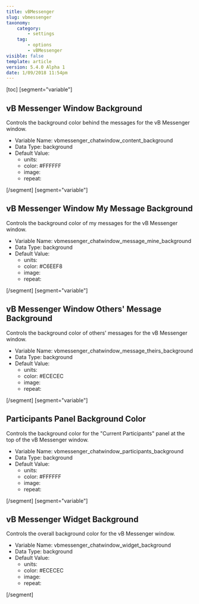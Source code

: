 ```yaml
---
title: vBMessenger
slug: vbmessenger
taxonomy:
    category:
        - settings
    tag:
        - options
        - vBMessenger
visible: false
template: article
version: 5.4.0 Alpha 1
date: 1/09/2018 11:54pm
---
```


[toc]
[segment="variable"]

## vB Messenger Window Background
Controls the background color behind the messages for the vB Messenger window.



- Variable Name: vbmessenger_chatwindow_content_background
- Data Type: background
- Default Value: 
	- units: 
	- color: #FFFFFF
	- image: 
	- repeat: 


[/segment]
[segment="variable"]

## vB Messenger Window My Message Background
Controls the background color of my messages for the vB Messenger window.



- Variable Name: vbmessenger_chatwindow_message_mine_background
- Data Type: background
- Default Value: 
	- units: 
	- color: #C6EEF8
	- image: 
	- repeat: 


[/segment]
[segment="variable"]

## vB Messenger Window Others' Message Background
Controls the background color of others' messages for the vB Messenger window.



- Variable Name: vbmessenger_chatwindow_message_theirs_background
- Data Type: background
- Default Value: 
	- units: 
	- color: #ECECEC
	- image: 
	- repeat: 


[/segment]
[segment="variable"]

## Participants Panel Background Color
Controls the background color for the &quot;Current Participants&quot; panel at the top of the vB Messenger window.



- Variable Name: vbmessenger_chatwindow_participants_background
- Data Type: background
- Default Value: 
	- units: 
	- color: #FFFFFF
	- image: 
	- repeat: 


[/segment]
[segment="variable"]

## vB Messenger Widget Background
Controls the overall background color for the vB Messenger window.



- Variable Name: vbmessenger_chatwindow_widget_background
- Data Type: background
- Default Value: 
	- units: 
	- color: #ECECEC
	- image: 
	- repeat: 


[/segment]

